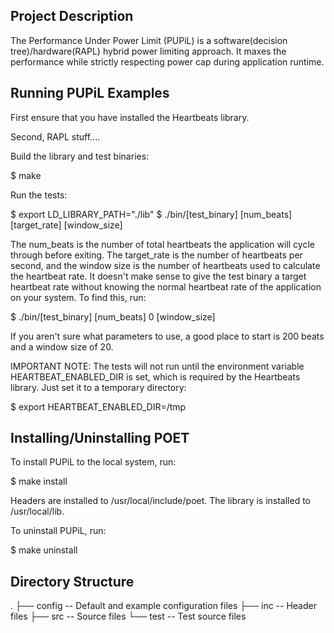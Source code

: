 Project Description
----------------------------------------
The Performance Under Power Limit (PUPiL) is a software(decision tree)/hardware(RAPL)
hybrid power limiting approach. It maxes the performance while strictly respecting power
cap during application runtime.


Running PUPiL Examples
----------------------------------------
First ensure that you have installed the Heartbeats library.

Second, RAPL stuff.... 

Build the library and test binaries:

$ make

Run the tests:

$ export LD_LIBRARY_PATH="./lib"
$ ./bin/[test_binary] [num_beats] [target_rate] [window_size]

The num_beats is the number of total heartbeats the application will cycle
through before exiting. The target_rate is the number of heartbeats per second,
and the window size is the number of heartbeats used to calculate the heartbeat
rate. It doesn't make sense to give the test binary a target heartbeat rate
without knowing the normal heartbeat rate of the application on your system. To
find this, run:

$ ./bin/[test_binary] [num_beats] 0 [window_size]

If you aren't sure what parameters to use, a good place to start is 200 beats
and a window size of 20.

IMPORTANT NOTE: The tests will not run until the environment variable
HEARTBEAT_ENABLED_DIR is set, which is required by the Heartbeats library.
Just set it to a temporary directory:

$ export HEARTBEAT_ENABLED_DIR=/tmp


Installing/Uninstalling POET
----------------------------------------
To install PUPiL to the local system, run:

$ make install

Headers are installed to /usr/local/include/poet.
The library is installed to /usr/local/lib.

To uninstall PUPiL, run:

$ make uninstall


Directory Structure
----------------------------------------
.
├── config    -- Default and example configuration files 
├── inc       -- Header files 
├── src       -- Source files 
└── test      -- Test source files 
